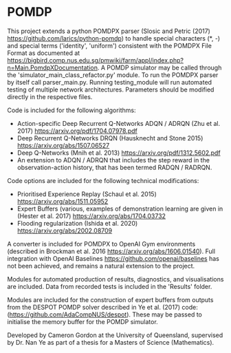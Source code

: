 # POMDP

This project extends a python POMDPX parser (Slosic and Petric (2017) https://github.com/larics/python-pomdp) to handle special characters (*, -) and special terms ('identity', 'uniform') consistent with the POMDPX File Format as documented at https://bigbird.comp.nus.edu.sg/pmwiki/farm/appl/index.php?n=Main.PomdpXDocumentation. A POMDP simulator may be called through the 'simulator_main_class_refactor.py' module. To run the POMDPX parser by itself call parser_main.py. Running testing_module will run automated testing of multiple network architectures. Parameters should be modified directly in the respective files. 

Code is included for the following algorithms: 
* Action-specific Deep Recurrent Q-Networks ADQN / ADRQN (Zhu et al. 2017) https://arxiv.org/pdf/1704.07978.pdf 
* Deep Recurrent Q-Networks DRQN (Hausknecht and Stone 2015) https://arxiv.org/abs/1507.06527 
* Deep Q-Networks (Mnih et al. 2013) https://arxiv.org/pdf/1312.5602.pdf 
* An extension to ADQN / ADRQN that includes the step reward in the observation-action history, that has been termed RADQN / RADRQN. 

Code options are included for the following technical modifications: 
* Prioritised Experience Replay (Schaul et al. 2015) https://arxiv.org/abs/1511.05952 
* Expert Buffers (various, examples of demonstration learning are given in (Hester et al. 2017) https://arxiv.org/abs/1704.03732
* Flooding regularization (Ishida et al. 2020) https://arxiv.org/abs/2002.08709 

A converter is included for POMDPX to OpenAI Gym environments (described in Brockman et al. 2016 https://arxiv.org/abs/1606.01540). Full integration with OpenAI Baselines https://github.com/openai/baselines has not been achieved, and remains a natural extension to the project. 

Modules for automated production of results, diagnostics, and visualisations are included. Data from recorded tests is included in the 'Results' folder. 

Modules are included for the construction of expert buffers from outputs from the DESPOT POMDP solver described in Ye et al. (2017) code: (https://github.com/AdaCompNUS/despot). These may be passed to initialise the memory buffer for the POMDP simulator. 

Developed by Cameron Gordon at the University of Queensland, supervised by Dr. Nan Ye as part of a thesis for a Masters of Science (Mathematics).
